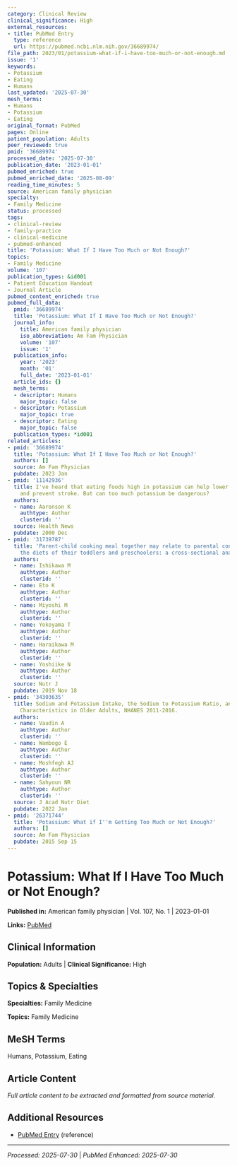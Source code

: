 ```yaml
---
category: Clinical Review
clinical_significance: High
external_resources:
- title: PubMed Entry
  type: reference
  url: https://pubmed.ncbi.nlm.nih.gov/36689974/
file_path: 2023/01/potassium-what-if-i-have-too-much-or-not-enough.md
issue: '1'
keywords:
- Potassium
- Eating
- Humans
last_updated: '2025-07-30'
mesh_terms:
- Humans
- Potassium
- Eating
original_format: PubMed
pages: Online
patient_population: Adults
peer_reviewed: true
pmid: '36689974'
processed_date: '2025-07-30'
publication_date: '2023-01-01'
pubmed_enriched: true
pubmed_enriched_date: '2025-08-09'
reading_time_minutes: 5
source: American family physician
specialty:
- Family Medicine
status: processed
tags:
- clinical-review
- family-practice
- clinical-medicine
- pubmed-enhanced
title: 'Potassium: What If I Have Too Much or Not Enough?'
topics:
- Family Medicine
volume: '107'
publication_types: &id001
- Patient Education Handout
- Journal Article
pubmed_content_enriched: true
pubmed_full_data:
  pmid: '36689974'
  title: 'Potassium: What If I Have Too Much or Not Enough?'
  journal_info:
    title: American family physician
    iso_abbreviation: Am Fam Physician
    volume: '107'
    issue: '1'
  publication_info:
    year: '2023'
    month: '01'
    full_date: '2023-01-01'
  article_ids: {}
  mesh_terms:
  - descriptor: Humans
    major_topic: false
  - descriptor: Potassium
    major_topic: true
  - descriptor: Eating
    major_topic: false
  publication_types: *id001
related_articles:
- pmid: '36689974'
  title: 'Potassium: What If I Have Too Much or Not Enough?'
  authors: []
  source: Am Fam Physician
  pubdate: 2023 Jan
- pmid: '11142936'
  title: I've heard that eating foods high in potassium can help lower blood pressure
    and prevent stroke. But can too much potassium be dangerous?
  authors:
  - name: Aaronson K
    authtype: Author
    clusterid: ''
  source: Health News
  pubdate: 2000 Dec
- pmid: '31739787'
  title: 'Parent-child cooking meal together may relate to parental concerns about
    the diets of their toddlers and preschoolers: a cross-sectional analysis in Japan.'
  authors:
  - name: Ishikawa M
    authtype: Author
    clusterid: ''
  - name: Eto K
    authtype: Author
    clusterid: ''
  - name: Miyoshi M
    authtype: Author
    clusterid: ''
  - name: Yokoyama T
    authtype: Author
    clusterid: ''
  - name: Haraikawa M
    authtype: Author
    clusterid: ''
  - name: Yoshiike N
    authtype: Author
    clusterid: ''
  source: Nutr J
  pubdate: 2019 Nov 18
- pmid: '34303635'
  title: Sodium and Potassium Intake, the Sodium to Potassium Ratio, and Associated
    Characteristics in Older Adults, NHANES 2011-2016.
  authors:
  - name: Vaudin A
    authtype: Author
    clusterid: ''
  - name: Wambogo E
    authtype: Author
    clusterid: ''
  - name: Moshfegh AJ
    authtype: Author
    clusterid: ''
  - name: Sahyoun NR
    authtype: Author
    clusterid: ''
  source: J Acad Nutr Diet
  pubdate: 2022 Jan
- pmid: '26371744'
  title: 'Potassium: What if I''m Getting Too Much or Not Enough?'
  authors: []
  source: Am Fam Physician
  pubdate: 2015 Sep 15
---
```


# Potassium: What If I Have Too Much or Not Enough?

**Published in:** American family physician | Vol. 107, No. 1 | 2023-01-01

**Links:** [PubMed](https://pubmed.ncbi.nlm.nih.gov/36689974/)

## Clinical Information

**Population:** Adults | **Clinical Significance:** High

## Topics & Specialties

**Specialties:** Family Medicine

**Topics:** Family Medicine

## MeSH Terms

Humans, Potassium, Eating

## Article Content

*Full article content to be extracted and formatted from source material.*

## Additional Resources

- [PubMed Entry](https://pubmed.ncbi.nlm.nih.gov/36689974/) (reference)

---

*Processed: 2025-07-30* | *PubMed Enhanced: 2025-07-30*

